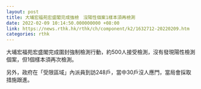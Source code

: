 ```yaml
---
layout: post
title: 大埔宏福苑宏盛閣完成強檢　沒陽性個案1樣本須再檢測
date: 2022-02-09 10:14:50.000000000 +08:00
link: https://news.rthk.hk/rthk/ch/component/k2/1632712-20220209.htm
categories: rthk
---
```


大埔宏福苑宏盛閣完成圍封強制檢測行動，約500人接受檢測，沒有發現陽性檢測個案，但1個樣本須再次檢測。

另外，政府在「受限區域」內派員到訪248戶，當中30戶沒人應門，當局會採取措施跟進。
